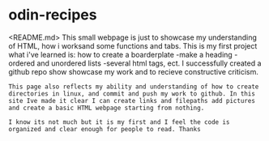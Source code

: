 # odin-recipes
<README.md>
    This small webpage is just to showcase my understanding of HTML, how i worksand some functions and tabs. This is my first project what i've learned is: how to create a boarderplate -make a heading -ordered and unordered lists -several html tags, ect. I successfully created a github repo show showcase my work and to recieve constructive criticism. 

    This page also reflects my ability and understanding of how to create directories in linux, and commit and push my work to github. In this site Ive made it clear I can create links and filepaths add pictures and create a basic HTML webpage starting from nothing.

    I know its not much but it is my first and I feel the code is organized and clear enough for people to read. Thanks 
